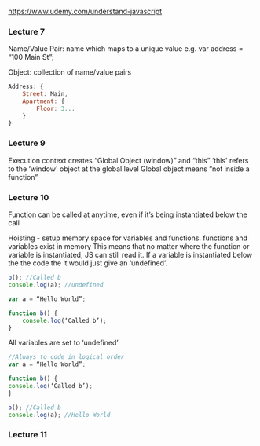 
https://www.udemy.com/understand-javascript


### Lecture 7 ###
Name/Value Pair: name which maps to a unique value
e.g. var address = “100 Main St”;

Object: collection of name/value pairs
```javascript
Address: {
	Street: Main,
	Apartment: {
		Floor: 3...
	}
}
```


### Lecture 9 ###
Execution context creates “Global Object (window)” and “this”
‘this' refers to the ‘window' object at the global level
Global object means “not inside a function”


### Lecture 10 ###
Function can be called at anytime, even if it’s being instantiated below the call

Hoisting - setup memory space for variables and functions. functions and variables exist in memory
This means that no matter where the function or variable is instantiated, JS can still read it. If a variable is instantiated below the the code the it would just give an ‘undefined’.

```javascript
b(); //Called b
console.log(a); //undefined

var a = “Hello World”;

function b() {
	console.log(‘Called b’);
}
```

All variables are set to ‘undefined’
```javascript
//Always to code in logical order
var a = “Hello World”;

function b() {
console.log(‘Called b’);
}

b(); //Called b
console.log(a); //Hello World
```


### Lecture 11 ###
